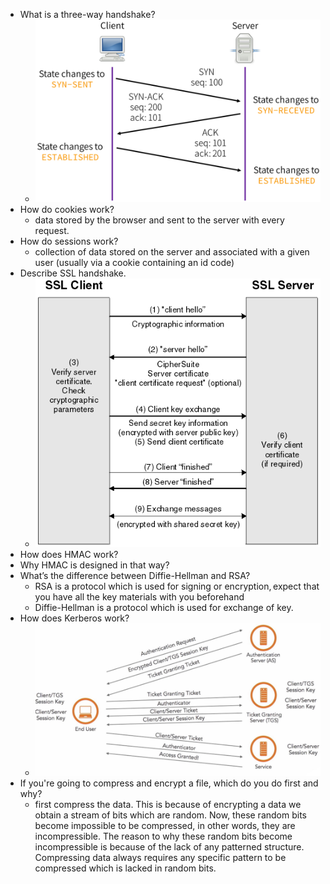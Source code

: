 * What is a three-way handshake? 
  * ![3wayhandshake](/media/3wayhandshake.png)
* How do cookies work?
  * data stored by the browser and sent to the server with every request. 
* How do sessions work?
  * collection of data stored on the server and associated with a given user (usually via a cookie containing an id code) 
* Describe SSL handshake. 
  * ![SSLhandshake](/media/SSLhandshake.jpg)
* How does HMAC work? 
* Why HMAC is designed in that way? 
* What’s the difference between Diffie-Hellman and RSA? 
  * RSA is a protocol which is used for signing or encryption, expect that you have all the key materials with you beforehand 
  * Diffie-Hellman is a protocol which is used for exchange of key. 
* How does Kerberos work? 
  * ![Kerberos](/media/Kerberos.png)
* If you're going to compress and encrypt a file, which do you do first and why? 
  * first compress the data. This is because of encrypting a data we obtain a stream of bits which are random. Now, these random bits become impossible to be compressed, in other words, they are incompressible. The reason to why these random bits become incompressible is because of the lack of any patterned structure. Compressing data always requires any specific pattern to be compressed which is lacked in random bits. 
